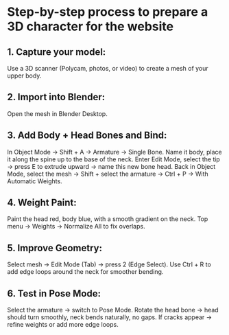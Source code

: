 # Step-by-step process to prepare a 3D character for the website
## 1. Capture your model:
Use a 3D scanner (Polycam, photos, or video) to create a mesh of your upper body.

## 2. Import into Blender:
Open the mesh in Blender Desktop.

## 3. Add Body + Head Bones and Bind:
In Object Mode → Shift + A → Armature → Single Bone.
Name it body, place it along the spine up to the base of the neck.
Enter Edit Mode, select the tip → press E to extrude upward → name this new bone head.
Back in Object Mode, select the mesh → Shift + select the armature → Ctrl + P → With Automatic Weights.

## 4. Weight Paint:
Paint the head red, body blue, with a smooth gradient on the neck.
Top menu → Weights → Normalize All to fix overlaps.

## 5. Improve Geometry:
Select mesh → Edit Mode (Tab) → press 2 (Edge Select).
Use Ctrl + R to add edge loops around the neck for smoother bending.

## 6. Test in Pose Mode:
Select the armature → switch to Pose Mode.
Rotate the head bone → head should turn smoothly, neck bends naturally, no gaps.
If cracks appear → refine weights or add more edge loops.
